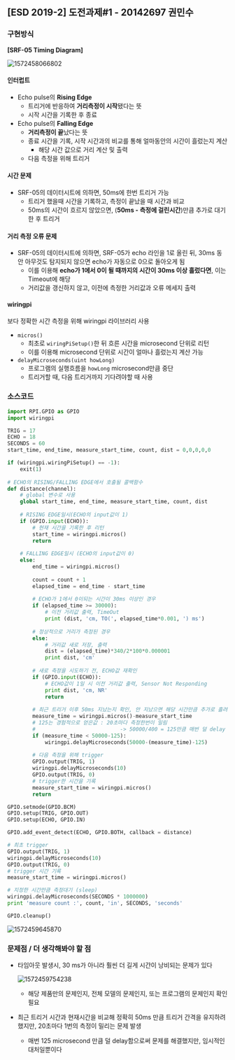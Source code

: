 ## [ESD 2019-2] 도전과제#1 - 20142697 권민수

### 구현방식

**[SRF-05 Timing Diagram]**

![1572458066802](C:\Users\user\AppData\Roaming\Typora\typora-user-images\1572458066802.png)

#### 인터럽트

- Echo pulse의 **Rising Edge**
  - 트리거에 반응하여 **거리측정이 시작**됐다는 뜻
  - 시작 시간을 기록한 후 종료
- Echo pulse의 **Falling Edge**
  - **거리측정이 끝**났다는 뜻
  - 종료 시간을 기록, 시작 시간과의 비교를 통해 얼마동안의 시간이 흘렀는지 계산
    - 해당 시간 값으로 거리 계산 및 출력
  - 다음 측정을 위해 트리거

#### 시간 문제

- SRF-05의 데이터시트에 의하면, 50ms에 한번 트리거 가능
  - 트리거 했을때 시간을 기록하고,  측정이 끝났을 때 시간과 비교
  - 50ms의 시간이 흐르지 않았으면, (**50ms - 측정에 걸린시간**)만큼 추가로 대기한 후 트리거

#### 거리 측정 오류 문제

- SRF-05의 데이터시트에 의하면, SRF-05가 echo 라인을 1로 올린 뒤,
  30ms 동안 아무것도 탐지되지 않으면 echo가 자동으로 0으로 돌아오게 됨
  - 이를 이용해 **echo가 1에서 0이 될 때까지의 시간이 30ms 이상 흘렀다면**, 이는 Timeout에 해당
  - 거리값을 갱신하지 않고, 이전에 측정한 거리값과 오류 메세지 출력





#### wiringpi

보다 정확한 시간 측정을 위해 wiringpi 라이브러리 사용

- `micros()`
  - 최초로 `wiringPiSetup()`한 뒤 흐른 시간을 microsecond 단위로 리턴
  - 이를 이용해 microsecond 단위로 시간이 얼마나 흘렀는지 계산 가능
- `delayMicroseconds(uint howLong)`
  - 프로그램의 실행흐름을 `howLong` microsecond만큼 중단
  - 트리거할 때, 다음 트리거까지 기다려야할 때 사용

### 소스코드

~~~python
import RPI.GPIO as GPIO
import wiringpi

TRIG = 17
ECHO = 18
SECONDS = 60
start_time, end_time, measure_start_time, count, dist = 0,0,0,0,0

if (wiringpi.wiringPiSetup() == -1):
    exit(1)
    
# ECHO의 RISING/FALLING EDGE에서 호출될 콜백함수
def distance(channel):
    # global 변수로 사용
    global start_time, end_time, measure_start_time, count, dist
    
    # RISING EDGE일시(ECHO의 input값이 1)
    if (GPIO.input(ECHO)):
        # 현재 시간을 기록한 후 리턴
        start_time = wiringpi.micros()
        return
    
    # FALLING EDGE일시 (ECHO의 input값이 0)
    else:
      	end_time = wiringpi.micros()
        
        count = count + 1
        elapsed_time = end_time - start_time
        
        # ECHO가 1에서 0이되는 시간이 30ms 이상인 경우
        if (elapsed_time >= 30000):
            # 이전 거리값 출력, TimeOut
            print (dist, 'cm, TO(', elapsed_time*0.001, ') ms')
        
        # 정상적으로 거리가 측정된 경우
        else:
            # 거리값 새로 저장, 출력
            dist = (elapsed_time)*340/2*100*0.000001
            print dist, 'cm'
            
        # 새로 측정을 시도하기 전, ECHO값 재확인 
        if (GPIO.input(ECHO)):
            # ECHO값이 1일 시 이전 거리값 출력, Sensor Not Responding
            print dist, 'cm, NR'
            return
        
        # 최근 트리거 이후 50ms 지났는지 확인, 안 지났으면 해당 시간만큼 추가로 흘려보냄
        measure_time = wiringpi.micros()-measure_start_time
        # 125는 경험적으로 얻은값 : 20초마다 측정한번이 밀림 
        # 							-> 50000/400 = 125만큼 매번 덜 delay
        if (measure_time < 50000-125):
        	wiringpi.delayMicroseconds(50000-(measure_time)-125)
        
        # 다음 측정을 위해 trigger
        GPIO.output(TRIG, 1)
        wiringpi.delayMicroseconds(10)
        GPIO.output(TRIG, 0)
        # trigger한 시간을 기록
        measure_start_time = wiringpi.micros()
        return

GPIO.setmode(GPIO.BCM)
GPIO.setup(TRIG, GPIO.OUT)
GPIO.setup(ECHO, GPIO.IN)

GPIO.add_event_detect(ECHO, GPIO.BOTH, callback = distance)

# 최초 trigger
GPIO.output(TRIG, 1)
wiringpi.delayMicroseconds(10)
GPIO.output(TRIG, 0)
# trigger 시간 기록
measure_start_time = wiringpi.micros()

# 지정한 시간만큼 측정대기 (sleep)
wiringpi.delayMicroseconds(SECONDS * 1000000)
print 'measure count :', count, 'in', SECONDS, 'seconds'

GPIO.cleanup()
~~~

![1572459645870](C:\Users\user\AppData\Roaming\Typora\typora-user-images\1572459645870.png)





### 문제점 / 더 생각해봐야 할 점

- 타임아웃 발생시, 30 ms가 아니라 훨씬 더 길게 시간이 낭비되는 문제가 있다

  ![1572459754238](C:\Users\user\AppData\Roaming\Typora\typora-user-images\1572459754238.png)

  - 해당 제품만의 문제인지, 전체 모델의 문제인지, 또는 프로그램의 문제인지 확인 필요

- 최근 트리거 시간과 현재시간을 비교해 정확히 50ms 만큼 트리거 간격을 유지하려 했지만, 
  20초마다 1번의 측정이 밀리는 문제 발생

  - 매번 125 microsecond 만큼 덜 delay함으로써 문제를 해결했지만, 임시적인 대처일뿐이다